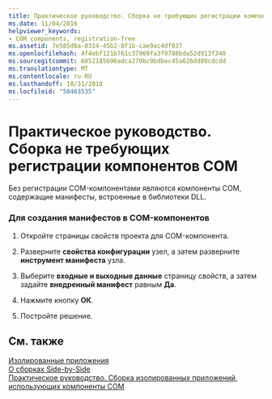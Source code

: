 ```yaml
---
title: Практическое руководство. Сборка не требующих регистрации компонентов COM
ms.date: 11/04/2016
helpviewer_keywords:
- COM components, registration-free
ms.assetid: 7e585d6a-0314-45b2-8f1b-cae9ac4df037
ms.openlocfilehash: 4f4ebf121b761c37969fa3f9788bda52d913f340
ms.sourcegitcommit: 6052185696adca270bc9bdbec45a626dd89cdcdd
ms.translationtype: MT
ms.contentlocale: ru-RU
ms.lasthandoff: 10/31/2018
ms.locfileid: "50463535"
---
```

# <a name="how-to-build-registration-free-com-components"></a>Практическое руководство. Сборка не требующих регистрации компонентов COM

Без регистрации COM-компонентами являются компоненты COM, содержащие манифесты, встроенные в библиотеки DLL.

### <a name="to-build-manifests-into-com-components"></a>Для создания манифестов в COM-компонентов

1. Откройте страницы свойств проекта для COM-компонента.

1. Разверните **свойства конфигурации** узел, а затем разверните **инструмент манифеста** узла.

1. Выберите **входные и выходные данные** страницу свойств, а затем задайте **внедренный манифест** равным **Да**.

1. Нажмите кнопку **ОК**.

1. Постройте решение.

## <a name="see-also"></a>См. также

[Изолированные приложения](/windows/desktop/SbsCs/isolated-applications)<br/>
[О сборках Side-by-Side](/windows/desktop/SbsCs/about-side-by-side-assemblies-)<br/>
[Практическое руководство. Сборка изолированных приложений, использующих компоненты СОМ](../build/how-to-build-isolated-applications-to-consume-com-components.md)